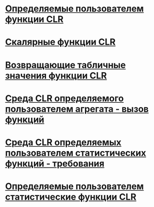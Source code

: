 # [Определяемые пользователем функции CLR](clr-user-defined-functions.md)
# [Скалярные функции CLR](clr-scalar-valued-functions.md)
# [Возвращающие табличные значения функции CLR](clr-table-valued-functions.md)
# [Среда CLR определяемого пользователем агрегата - вызов функций](clr-user-defined-aggregate-invoking-functions.md)
# [Среда CLR определяемых пользователем статистических функций - требования](clr-user-defined-aggregates-requirements.md)
# [Определяемые пользователем статистические функции CLR](clr-user-defined-aggregates.md)

